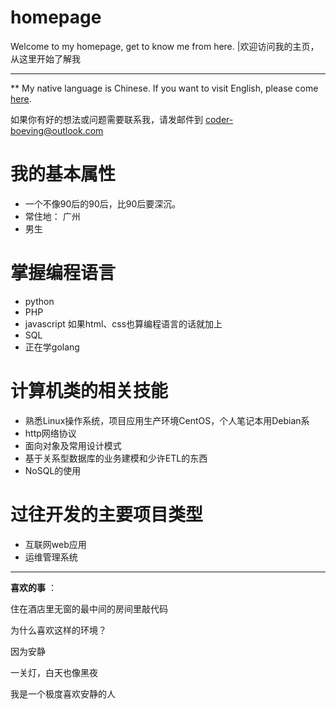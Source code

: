 # homepage
Welcome to my homepage, get to know me from here. |欢迎访问我的主页，从这里开始了解我

---

\** 
My native language is Chinese. If you want to visit English, please come [here](https://github.com/itcp/homepage/en_homepage.md).

如果你有好的想法或问题需要联系我，请发邮件到 coder-boeving@outlook.com

# 我的基本属性

+ 一个不像90后的90后，比90后要深沉。
+ 常住地： 广州
+ 男生

# 掌握编程语言

+ python
+ PHP
+ javascript 如果html、css也算编程语言的话就加上
+ SQL
+ 正在学golang

# 计算机类的相关技能

+ 熟悉Linux操作系统，项目应用生产环境CentOS，个人笔记本用Debian系
+ http网络协议
+ 面向对象及常用设计模式
+ 基于关系型数据库的业务建模和少许ETL的东西
+ NoSQL的使用

# 过往开发的主要项目类型

+ 互联网web应用
+ 运维管理系统



-----



**喜欢的事** ：

住在酒店里无窗的最中间的房间里敲代码

为什么喜欢这样的环境？

因为安静

一关灯，白天也像黑夜



我是一个极度喜欢安静的人











